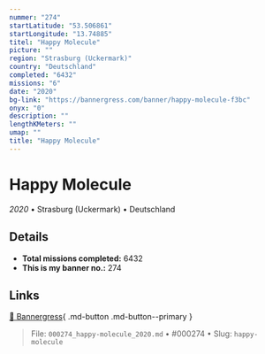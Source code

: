 ```yaml
---
nummer: "274"
startLatitude: "53.506861"
startLongitude: "13.74885"
titel: "Happy Molecule"
picture: ""
region: "Strasburg (Uckermark)"
country: "Deutschland"
completed: "6432"
missions: "6"
date: "2020"
bg-link: "https://bannergress.com/banner/happy-molecule-f3bc"
onyx: "0"
description: ""
lengthKMeters: ""
umap: ""
title: "Happy Molecule"
---
```

# Happy Molecule

*2020* • Strasburg (Uckermark) • Deutschland



## Details


- **Total missions completed:** 6432
- **This is my banner no.:** 274




## Links
[🔗 Bannergress](https://bannergress.com/banner/happy-molecule-f3bc){ .md-button .md-button--primary }



> File: `000274_happy-molecule_2020.md` • #000274 • Slug: `happy-molecule`

